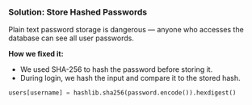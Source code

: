 ### Solution: Store Hashed Passwords

Plain text password storage is dangerous — anyone who accesses the database can see all user passwords.

**How we fixed it:**
- We used SHA-256 to hash the password before storing it.
- During login, we hash the input and compare it to the stored hash.

```python
users[username] = hashlib.sha256(password.encode()).hexdigest()
```